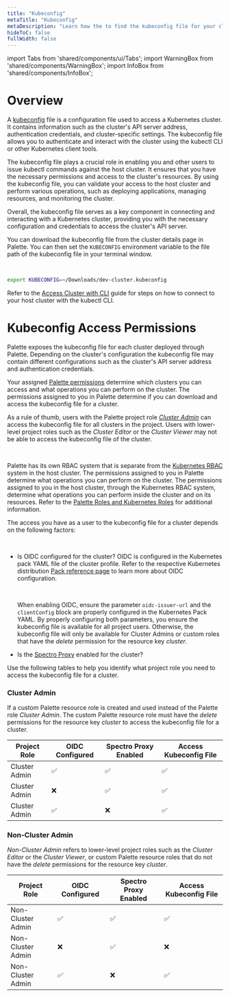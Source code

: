 ```yaml
---
title: "Kubeconfig"
metaTitle: "Kubeconfig"
metaDescription: "Learn how the to find the kubeconfig file for your cluster and how permissions are managed."
hideToC: false
fullWidth: false
---
```


import Tabs from 'shared/components/ui/Tabs';
import WarningBox from 'shared/components/WarningBox';
import InfoBox from 'shared/components/InfoBox';


# Overview

A [kubeconfig](https://kubernetes.io/docs/concepts/configuration/organize-cluster-access-kubeconfig/) file is a configuration file used to access a Kubernetes cluster. It contains information such as the cluster's API server address, authentication credentials, and cluster-specific settings. The kubeconfig file allows you to authenticate and interact with the cluster using the kubectl CLI or other Kubernetes client tools.


The kubeconfig file plays a crucial role in enabling you and other users to issue kubectl commands against the host cluster. It ensures that you have the necessary permissions and access to the cluster's resources. By using the kubeconfig file, you can validate your access to the host cluster and perform various operations, such as deploying applications, managing resources, and monitoring the cluster.

Overall, the kubeconfig file serves as a key component in connecting and interacting with a Kubernetes cluster, providing you with the necessary configuration and credentials to access the cluster's API server.


You can download the kubeconfig file from the cluster details page in Palette. You can then set the `KUBECONFIG` environment variable to the file path of the kubeconfig file in your terminal window. 

<br />

```bash hideClipboard
export KUBECONFIG=~/Downloads/dev-cluster.kubeconfig 
```

Refer to the [Access Cluster with CLI](/clusters/cluster-management/palette-webctl) guide for steps on how to connect to your host cluster with the kubectl CLI.

# Kubeconfig Access Permissions

Palette exposes the kubeconfig file for each cluster deployed through Palette. Depending on the cluster's configuration the kubeconfig file may contain different configurations such as the cluster's API server address and authentication credentials. 

Your assigned [Palette permissions](/user-management/palette-rbac/project-scope-roles-permissions) determine which clusters you can access and what operations you can perform on the cluster. The permissions assigned to you in Palette determine if you can download and access the kubeconfig file for a cluster. 

As a rule of thumb, users with the Palette project role [*Cluster Admin*](/user-management/palette-rbac/project-scope-roles-permissions#cluster) can access the kubeconfig file for all clusters in the project. Users with lower-level project roles such as the  *Cluster Editor* or the *Cluster Viewer* may not be able to access the kubeconfig file of the cluster. 

<br />

<InfoBox>

Palette has its own RBAC system that is separate from the [Kubernetes RBAC](https://kubernetes.io/docs/reference/access-authn-authz/rbac/) system in the host cluster. The permissions assigned to you in Palette determine what operations you can perform on the cluster. The permissions assigned to you in the host cluster, through the Kubernetes RBAC system, determine what operations you can perform inside the cluster and on its resources. Refer to the [Palette Roles and Kubernetes Roles](/clusters/cluster-management/cluster-rbac#paletterolesandkubernetesroles) for additional information.

</InfoBox>


The access you have as a user to the kubeconfig file for a cluster depends on the following factors:

<br />

* Is OIDC configured for the cluster? OIDC is configured in the Kubernetes pack YAML file of the cluster profile. Refer to the respective Kubernetes distribution [Pack reference page](/integrations) to learn more about OIDC configuration.

  <br />

  <WarningBox>

    When enabling OIDC, ensure the parameter `oidc-issuer-url` and the `clientConfig` block are properly configured in the Kubernetes Pack YAML. By properly configuring both parameters, you ensure the kubeconfig file is available for all project users. Otherwise, the kubeconfig file will only be available for Cluster Admins or custom roles that have the *delete* permission for the resource key *cluster*.

  </WarningBox>


* Is the [Spectro Proxy](/integrations/frp) enabled for the cluster?


Use the following tables to help you identify what project role you need to access the kubeconfig file for a cluster. 


### Cluster Admin

If a custom Palette resource role is created and used instead of the Palette role *Cluster Admin*. The custom Palette resource role must have the *delete* permissions for the resource key *cluster* to access the kubeconfig file for a cluster.


| **Project Role** | **OIDC Configured** | **Spectro Proxy Enabled** | **Access Kubeconfig File** | 
| --- | --- | --- | --- |
| Cluster Admin | ✅ | ✅ | ✅ |
| Cluster Admin | ❌ | ✅ | ✅ |
| Cluster Admin | ✅ | ❌ | ✅ |



### Non-Cluster Admin



*Non-Cluster Admin* refers to lower-level project roles such as the *Cluster Editor* or the *Cluster Viewer*, or custom Palette resource roles that do not have the *delete* permissions for the resource key *cluster*. 

| **Project Role** | **OIDC Configured** | **Spectro Proxy Enabled** | **Access Kubeconfig File** | 
| --- | --- | --- | --- |
| Non-Cluster Admin | ✅ | ✅ | ✅ |
| Non-Cluster Admin | ❌ | ✅ | ❌ |
| Non-Cluster Admin | ✅ | ❌ | ✅ |


# 